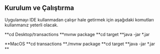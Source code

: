 

## Kurulum ve Çalıştırma

Uygulamayı IDE kullanmadan çalışır hale getirmek için 
aşağıdaki komutları kullanmanız yeterli olacak.


**cd Desktop/transactions
**mvnw package
**cd target
**java -jar *.jar

**MacOS
**cd transactions
**./mvnw package
**cd target
**java -jar *.jar
**

